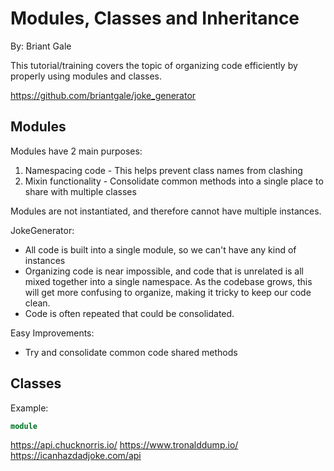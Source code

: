 # Modules, Classes and Inheritance
By: Briant Gale

This tutorial/training covers the topic of organizing code efficiently by properly using modules and classes.

https://github.com/briantgale/joke_generator

## Modules
Modules have 2 main purposes:
1. Namespacing code - This helps prevent class names from clashing
1. Mixin functionality - Consolidate common methods into a single place to share with multiple classes

Modules are not instantiated, and therefore cannot have multiple instances.

JokeGenerator:
- All code is built into a single module, so we can't have any kind of instances
- Organizing code is near impossible, and code that is unrelated is all mixed together into a single namespace. As the codebase grows, this will get more confusing to organize, making it tricky to keep our code clean.
- Code is often repeated that could be consolidated.

Easy Improvements:
- Try and consolidate common code shared methods

## Classes




Example:

```ruby
module 

```

https://api.chucknorris.io/
https://www.tronalddump.io/
https://icanhazdadjoke.com/api
